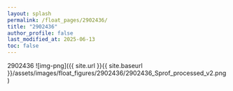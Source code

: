 ```yaml
---
layout: splash
permalink: /float_pages/2902436/
title: "2902436"
author_profile: false
last_modified_at: 2025-06-13
toc: false
---
```

 
2902436
![img-png]({{ site.url }}{{ site.baseurl }}/assets/images/float_figures/2902436/2902436_Sprof_processed_v2.png)